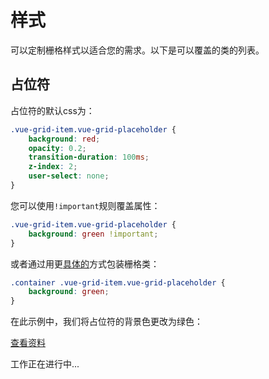 # 样式

可以定制栅格样式以适合您的需求。以下是可以覆盖的类的列表。

## 占位符

占位符的默认css为：

````css
.vue-grid-item.vue-grid-placeholder {
    background: red;
    opacity: 0.2;
    transition-duration: 100ms;
    z-index: 2;
    user-select: none;
}
````

您可以使用`!important`规则覆盖属性：

````css
.vue-grid-item.vue-grid-placeholder {
    background: green !important;
}
````

或者通过用更[具体的](https://developer.mozilla.org/en-US/docs/Web/CSS/Specificity)方式包装栅格类：

````css
.container .vue-grid-item.vue-grid-placeholder {
    background: green;
}
````

在此示例中，我们将占位符的背景色更改为绿色：

[查看资料](https://github.com/jbaysolutions/vue-grid-layout/blob/master/website/docs/.vuepress/components/ExampleStylingPlaceholder.vue)

<ClientOnly>
<ExampleStylingPlaceholder></ExampleStylingPlaceholder>
</ClientOnly>


工作正在进行中...
